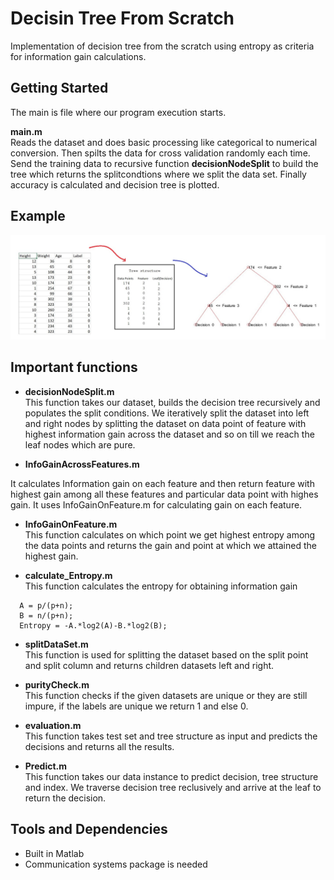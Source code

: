 # Decisin Tree From Scratch
Implementation of decision tree from the scratch using entropy as criteria for information gain calculations.


## Getting Started
The main is file where our program execution starts.

**main.m** <br/>
Reads the dataset and does basic processing like categorical to numerical conversion. Then spilts the data  for cross validation randomly each time. Send the training data to recursive function **decisionNodeSplit** to build   the tree which returns the splitcondtions where we split the data set. Finally accuracy is calculated and decision tree is plotted. 

## Example
![alt text](https://github.com/aptr288/Decision-Tree-From-Scratch-Pattern-Recognization-Project/blob/master/datasets/Example.jpg)

## Important functions 

* **decisionNodeSplit.m** <br/>
This function takes our dataset, builds the decision tree recursively and populates the split conditions. We iteratively split the dataset into left and right nodes by splitting the dataset on data point of feature with highest information gain across the dataset
and so on till we reach the leaf nodes which are pure. 
     
* **InfoGainAcrossFeatures.m** <br/>

It calculates Information gain on each feature and then return feature with highest gain among all these features and particular data point with highes gain. It uses InfoGainOnFeature.m for calculating gain on each feature. 

* **InfoGainOnFeature.m** <br/>
This function calculates on which point we get highest entropy among the data points and returns the gain and point at which
we attained the highest gain.

* **calculate_Entropy.m** <br/>
This function calculates the entropy for obtaining information gain
``` 
  A = p/(p+n);
  B = n/(p+n);
  Entropy = -A.*log2(A)-B.*log2(B);
```
* **splitDataSet.m** <br/>
This function is used for splitting the dataset based on the split point and split column and returns children datasets
left and right.

* **purityCheck.m** <br/>
This function checks if the given datasets are unique or they are still impure, if the labels are unique we return 1 and else 0. 

* **evaluation.m** <br/>
This function takes test set and tree structure as input and predicts the decisions and returns all the results.

* **Predict.m** <br/>
This function takes our data instance to predict decision, tree structure and index.  We traverse decision tree reclusively and arrive
at the leaf to return the decision.

## Tools and Dependencies  

* Built in Matlab
* Communication systems package is needed 



